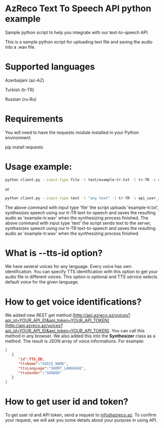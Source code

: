 # AzReco **Text To Speech** API python example
Sample python script to help you integrate with our text-to-speech API.

This is a sample python script for uploading text file and saving the audio into a .wav file.

# Supported languages
Azerbaijani (az-AZ)

Turkish  (tr-TR)

Russian  (ru-Ru)

# Requirements

You will need to have the requests module installed in your Python environment.

pip install requests

# Usage example:

```sh
python client.py --input-type file -t text/example-tr.txt -l tr-TR -i api_user_id -k api_token --tts-id tts_id -o example-tr.wav**
```

or

```sh
python client.py --input-type text -t "any text" -l tr-TR -i api_user_id -k api_token --tts-id tts_id -o example-tr.wav**
```

The above command with input type 'file' the script uploads 'example-tr.txt', synthesizes speech using our tr-TR text-to-speech and saves the resulting audio as 'example-tr.wav' when the synthesizing process finished. The above command with input type 'text' the script sends text to the server, synthesizes speech using our tr-TR text-to-speech and saves the resulting audio as 'example-tr.wav' when the synthesizing process finished. 

# What is --tts-id option?

We have several voices for any language. Every voice has own identification. You can specify TTS identification with this option to get your audio file in different voices.
This option is optional and TTS service selects default voice for the given language.

# How to get voice identifications?

We added new REST get method [http://api.azreco.az/voices?api_id=YOUR_API_ID&api_token=YOUR_API_TOKEN](http://api.azreco.az/voices?api_id=YOUR_API_ID&api_token=YOUR_API_TOKEN). You can call this method in any browser. We also added this into the **Synthesizer** class
as a method. The result is JSON array of voice informations. For example:
```json
[   
   {
      "id":TTS_ID,
      "ttsName":"VOICE_NAME",
      "ttsLanguage":"SHORT_LANGUAGE",
      "ttsGender":"GENDER"
   }
]
```

# How to get user id and token?

To get user id and API token, send a request to info@azreco.az.
To confirm your request, we will ask you some details about your purpose in using API.
